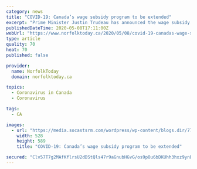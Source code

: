 ```yaml
---
category: news
title: "COVID-19: Canada’s wage subsidy program to be extended"
excerpt: "Prime Minister Justin Trudeau has announced the wage subsidy program will be extended. Trudeau says this program will be extended beyond the original June endpoint to help kick start the economy. The wage subsidy program covers 75% of a worker’s pay (up to $847 per week) to help keep employees on the payroll during the COVID-19 pandemic."
publishedDateTime: 2020-05-08T17:11:00Z
webUrl: "https://www.norfolktoday.ca/2020/05/08/covid-19-canadas-wage-subsidy-program-to-be-extended/"
type: article
quality: 70
heat: 70
published: false

provider:
  name: NorfolkToday
  domain: norfolktoday.ca

topics:
  - Coronavirus in Canada
  - Coronavirus

tags:
  - CA

images:
  - url: "https://media.socastsrm.com/wordpress/wp-content/blogs.dir/776/files/2020/04/Justin-Trudeau.jpg"
    width: 528
    height: 589
    title: "COVID-19: Canada’s wage subsidy program to be extended"

secured: "Clv57T7g2MAfKflrsU2dDStQls47r9aGnubHGvG/os9pOu6bDKUhh3hxz9ynEUfZY7oFD9pzQWtjxDvLTJLMukz7l215jZtf0CHvJDoi8/5atQbpjYyet/rTQ6sAcUZgHkHy2KYKgd/C5voLhs3GuEUlmVmZ1D9k1/C1wtxNHM7M0bhCCS3RWbP2XI5BiY/jgzo9uEizWFeIojYxaNEq8owVOfgr1PcLfsYuZBKLw6bn0A9YGWX5pdxbcteOnPp5cPlzK4779nQTJprdLeZvOmhu2nhSTGxqt8MlY4e6iA3nwhRQXmrZjHyOkSKrBF2JLJSLwDE/fVpvsD6FB1bk52GuJ7wpeKhg9h8/1Q2zAfdafV2IiuXcWWfGdKnH8VZKRXbZFUxHLL+n0yIRRX80rYYVtLs773ProkXdf8nQWYh+NU1C+w/gtwp2+92DpxAr/4Kt5SyL9vD3vMGdsJX6GgADzqb1o1hbToSa+9LlupM=;SAAACahWKT/GroV/SZTuiQ=="
---
```



